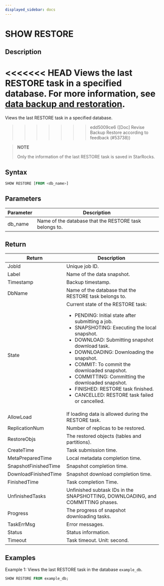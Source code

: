 ```yaml
---
displayed_sidebar: docs
---
```


# SHOW RESTORE

## Description

<<<<<<< HEAD
Views the last RESTORE task in a specified database. For more information, see [data backup and restoration](../../../administration/management/Backup_and_restore.md).
=======
Views the last RESTORE task in a specified database.
>>>>>>> edd5009ce6 ([Doc] Revise Backup Restore according to feedback (#53738))

> **NOTE**
>
> Only the information of the last RESTORE task is saved in StarRocks.

## Syntax

```SQL
SHOW RESTORE [FROM <db_name>]
```

## Parameters

| **Parameter** | **Description**                                        |
| ------------- | ------------------------------------------------------ |
| db_name       | Name of the database that the RESTORE task belongs to. |

## Return

| **Return**           | **Description**                                              |
| -------------------- | ------------------------------------------------------------ |
| JobId                | Unique job ID.                                               |
| Label                | Name of the data snapshot.                                   |
| Timestamp            | Backup timestamp.                                            |
| DbName               | Name of the database that the RESTORE task belongs to.       |
| State                | Current state of the RESTORE task:<ul><li>PENDING: Initial state after submitting a job.</li><li>SNAPSHOTING: Executing the local snapshot.</li><li>DOWNLOAD: Submitting snapshot download task.</li><li>DOWNLOADING: Downloading the snapshot.</li><li>COMMIT: To commit the downloaded snapshot.</li><li>COMMITTING: Committing the downloaded snapshot.</li><li>FINISHED: RESTORE task finished.</li><li>CANCELLED: RESTORE task failed or cancelled.</li></ul> |
| AllowLoad            | If loading data is allowed during the RESTORE task.          |
| ReplicationNum       | Number of replicas to be restored.                           |
| RestoreObjs          | The restored objects (tables and partitions).                |
| CreateTime           | Task submission time.                                        |
| MetaPreparedTime     | Local metadata completion time.                              |
| SnapshotFinishedTime | Snapshot completion time.                                    |
| DownloadFinishedTime | Snapshot download completion time.                           |
| FinishedTime         | Task completion Time.                                        |
| UnfinishedTasks      | Unfinished subtask IDs in the SNAPSHOTTING, DOWNLOADING, and COMMITTING phases. |
| Progress             | The progress of snapshot downloading tasks.                  |
| TaskErrMsg           | Error messages.                                              |
| Status               | Status information.                                          |
| Timeout              | Task timeout. Unit: second.                                  |

## Examples

Example 1: Views the last RESTORE task in the database `example_db`.

```SQL
SHOW RESTORE FROM example_db;
```
